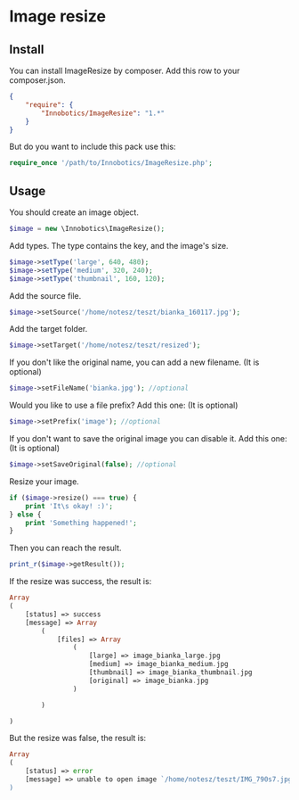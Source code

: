 Image resize
================

Install
-------

You can install ImageResize by composer. Add this row to your composer.json.

```json
{
    "require": {
        "Innobotics/ImageResize": "1.*"
    }
}
```

But do you want to include this pack use this:

```php
require_once '/path/to/Innobotics/ImageResize.php';
```

Usage
-----

You should create an image object.

```php
$image = new \Innobotics\ImageResize();
```

Add types. The type contains the key, and the image's size.

```php
$image->setType('large', 640, 480);
$image->setType('medium', 320, 240);
$image->setType('thumbnail', 160, 120);
```

Add the source file.

```php
$image->setSource('/home/notesz/teszt/bianka_160117.jpg');
```

Add the target folder.

```php
$image->setTarget('/home/notesz/teszt/resized');
```

If you don't like the original name, you can add a new filename. (It is optional)

```php
$image->setFileName('bianka.jpg'); //optional
```

Would you like to use a file prefix? Add this one: (It is optional)

```php
$image->setPrefix('image'); //optional
```

If you don't want to save the original image you can disable it. Add this one: (It is optional)

```php
$image->setSaveOriginal(false); //optional
```

Resize your image.

```php
if ($image->resize() === true) {
    print 'It\s okay! :)';
} else {
    print 'Something happened!';
}
```
Then you can reach the result.

```php
print_r($image->getResult());
```

If the resize was success, the result is:

```php
Array
(
    [status] => success
    [message] => Array
        (
            [files] => Array
                (
                    [large] => image_bianka_large.jpg
                    [medium] => image_bianka_medium.jpg
                    [thumbnail] => image_bianka_thumbnail.jpg
                    [original] => image_bianka.jpg
                )

        )

)
```

But the resize was false, the result is:

```php
Array
(
    [status] => error
    [message] => unable to open image `/home/notesz/teszt/IMG_790s7.jpg': No such file or directory @ error/blob.c/OpenBlob/2638
)
```
